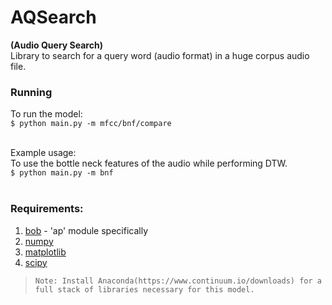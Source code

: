 # AQSearch
**(Audio Query Search)**<br />
Library to search for a query word (audio format) in a huge corpus audio file.

### Running
To run the model:<br />
```$ python main.py -m mfcc/bnf/compare```<br /><br />

Example usage:<br />
To use the bottle neck features of the audio while performing DTW.<br />
`$ python main.py -m bnf`<br /><br />

### Requirements:
1. [bob](https://www.idiap.ch/software/bob/) - 'ap' module specifically
2. [numpy](http://www.numpy.org/)
3. [matplotlib](http://matplotlib.org/)
4. [scipy](https://www.scipy.org/)

>```
>Note: Install Anaconda(https://www.continuum.io/downloads) for a full stack of libraries necessary for this model.
>```